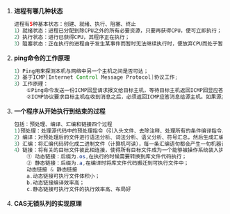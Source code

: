 

1. **进程有哪几种状态**

   ```Java
   进程有5种基本状态：创建、就绪、执行、阻塞、终止
   1）就绪状态：进程已分配到除CPU之外的所有必要资源，只要再获得CPU，便可立即执行；
   2）执行状态：进行已获得CPU，其程序正在执行；
   3）阻塞状态：正在执行的进程由于发生某事件而暂时无法继续执行时，便放弃CPU而处于暂停状态，即进行的执行受到阻塞。
   ```

2. **ping命令的工作原理**

   ```java 
   1）Ping用来探测本机与网络中另一个主机之间是否可达；
   2）基于ICMP[Internet Control Message Protocol]协议工作;
   3）工作原理：
       ①Ping命令发送一份ICMP回显请求报文给目标主机，等待目标主机返回ICMP回显应答；
       ②ICMP协议要求目标主机在收到消息之后，必须返回ICMP应答消息给源主机。如果源主机在一定时间内收到目标主机的应答，则说明两台主机之间的网络可达，否则不可达。
   ```

3. **一个程序从开始执行到结束的过程**

   ```java
   包括：预处理、编译、汇编和链接四个过程
   1)预处理：处理源代码中的预处理指令（引入头文件、去除注释、处理所有的条件编译指令、宏替换、添加行号、保留所有的编译器指令）。
   2）编译：对预处理后的文件进行语法分析、词法分析、语义分析、符号汇总，然后生成汇编代码；
   3）汇编：将汇编代码转化成二进制文件（计算机可读），每一条汇编语句都会产生一句机器语言。
   4）链接：将有关的目标文件彼此相连接，使得所有目标文件成为一个能够被操作系统装入执行的同一整体。
       ① 动态链接：后缀为.os,在执行的时候需要转换到库文件代码执行；
       ② 静态链接：后缀为.a,在编译时将库文件代码搬迁到可执行文件中；
       动态链接 & 静态链接
       a.动态链接可执行文件体积小；
       b.动态链接编译效率高；
       c.静态链接可执行文件的执行效率高、布局好
   ```


5. **CAS无锁队列的实现原理**

